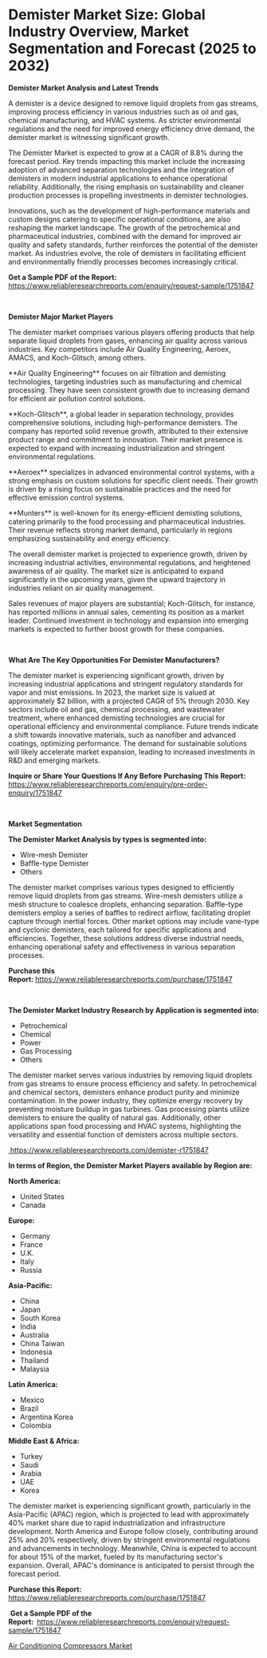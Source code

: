 <p><h1>Demister Market Size: Global Industry Overview, Market Segmentation and Forecast (2025 to 2032)</h1></p><p><strong>Demister Market Analysis and Latest Trends</strong></p>
<p><p>A demister is a device designed to remove liquid droplets from gas streams, improving process efficiency in various industries such as oil and gas, chemical manufacturing, and HVAC systems. As stricter environmental regulations and the need for improved energy efficiency drive demand, the demister market is witnessing significant growth. </p><p>The Demister Market is expected to grow at a CAGR of 8.8% during the forecast period. Key trends impacting this market include the increasing adoption of advanced separation technologies and the integration of demisters in modern industrial applications to enhance operational reliability. Additionally, the rising emphasis on sustainability and cleaner production processes is propelling investments in demister technologies. </p><p>Innovations, such as the development of high-performance materials and custom designs catering to specific operational conditions, are also reshaping the market landscape. The growth of the petrochemical and pharmaceutical industries, combined with the demand for improved air quality and safety standards, further reinforces the potential of the demister market. As industries evolve, the role of demisters in facilitating efficient and environmentally friendly processes becomes increasingly critical.</p></p>
<p><strong>Get a Sample PDF of the Report:&nbsp;</strong> <a href="https://www.reliableresearchreports.com/enquiry/request-sample/1751847?utm_campaign=2328&utm_medium=2&utm_source=Github&utm_content=ia&utm_term=19022025&utm_id=demister">https://www.reliableresearchreports.com/enquiry/request-sample/1751847</a></p>
<p>&nbsp;</p>
<p><strong>Demister Major Market Players</strong></p>
<p><p>The demister market comprises various players offering products that help separate liquid droplets from gases, enhancing air quality across various industries. Key competitors include Air Quality Engineering, Aeroex, AMACS, and Koch-Glitsch, among others.</p><p>**Air Quality Engineering** focuses on air filtration and demisting technologies, targeting industries such as manufacturing and chemical processing. They have seen consistent growth due to increasing demand for efficient air pollution control solutions. </p><p>**Koch-Glitsch**, a global leader in separation technology, provides comprehensive solutions, including high-performance demisters. The company has reported solid revenue growth, attributed to their extensive product range and commitment to innovation. Their market presence is expected to expand with increasing industrialization and stringent environmental regulations.</p><p>**Aeroex** specializes in advanced environmental control systems, with a strong emphasis on custom solutions for specific client needs. Their growth is driven by a rising focus on sustainable practices and the need for effective emission control systems.</p><p>**Munters** is well-known for its energy-efficient demisting solutions, catering primarily to the food processing and pharmaceutical industries. Their revenue reflects strong market demand, particularly in regions emphasizing sustainability and energy efficiency.</p><p>The overall demister market is projected to experience growth, driven by increasing industrial activities, environmental regulations, and heightened awareness of air quality. The market size is anticipated to expand significantly in the upcoming years, given the upward trajectory in industries reliant on air quality management. </p><p>Sales revenues of major players are substantial; Koch-Glitsch, for instance, has reported millions in annual sales, cementing its position as a market leader. Continued investment in technology and expansion into emerging markets is expected to further boost growth for these companies.</p></p>
<p>&nbsp;</p>
<p><strong>What Are The Key Opportunities For Demister Manufacturers?</strong></p>
<p><p>The demister market is experiencing significant growth, driven by increasing industrial applications and stringent regulatory standards for vapor and mist emissions. In 2023, the market size is valued at approximately $2 billion, with a projected CAGR of 5% through 2030. Key sectors include oil and gas, chemical processing, and wastewater treatment, where enhanced demisting technologies are crucial for operational efficiency and environmental compliance. Future trends indicate a shift towards innovative materials, such as nanofiber and advanced coatings, optimizing performance. The demand for sustainable solutions will likely accelerate market expansion, leading to increased investments in R&D and emerging markets.</p></p>
<p><strong>Inquire or Share Your Questions If Any Before Purchasing This Report:</strong> <a href="https://www.reliableresearchreports.com/enquiry/pre-order-enquiry/1751847?utm_campaign=2328&utm_medium=2&utm_source=Github&utm_content=ia&utm_term=19022025&utm_id=demister">https://www.reliableresearchreports.com/enquiry/pre-order-enquiry/1751847</a></p>
<p>&nbsp;</p>
<p><strong>Market Segmentation</strong></p>
<p><strong>The Demister Market Analysis by types is segmented into:</strong></p>
<p><ul><li>Wire-mesh Demister</li><li>Baffle-type Demister</li><li>Others</li></ul></p>
<p><p>The demister market comprises various types designed to efficiently remove liquid droplets from gas streams. Wire-mesh demisters utilize a mesh structure to coalesce droplets, enhancing separation. Baffle-type demisters employ a series of baffles to redirect airflow, facilitating droplet capture through inertial forces. Other market options may include vane-type and cyclonic demisters, each tailored for specific applications and efficiencies. Together, these solutions address diverse industrial needs, enhancing operational safety and effectiveness in various separation processes.</p></p>
<p><strong>Purchase this Report:&nbsp;</strong><a href="https://www.reliableresearchreports.com/purchase/1751847?utm_campaign=2328&utm_medium=2&utm_source=Github&utm_content=ia&utm_term=19022025&utm_id=demister">https://www.reliableresearchreports.com/purchase/1751847</a></p>
<p>&nbsp;</p>
<p><strong>The Demister Market Industry Research by Application is segmented into:</strong></p>
<p><ul><li>Petrochemical</li><li>Chemical</li><li>Power</li><li>Gas Processing</li><li>Others</li></ul></p>
<p><p>The demister market serves various industries by removing liquid droplets from gas streams to ensure process efficiency and safety. In petrochemical and chemical sectors, demisters enhance product purity and minimize contamination. In the power industry, they optimize energy recovery by preventing moisture buildup in gas turbines. Gas processing plants utilize demisters to ensure the quality of natural gas. Additionally, other applications span food processing and HVAC systems, highlighting the versatility and essential function of demisters across multiple sectors.</p></p>
<p><a href="https://www.reliableresearchreports.com/demister-r1751847?utm_campaign=2328&utm_medium=2&utm_source=Github&utm_content=ia&utm_term=19022025&utm_id=demister">&nbsp;https://www.reliableresearchreports.com/demister-r1751847</a></p>
<p><strong>In terms of Region, the Demister Market Players available by Region are:</strong></p>
<p>
    <p> <strong> North America: </strong>
        <ul>
            <li>United States</li>
            <li>Canada</li>
        </ul>
        </p> 
    <p> <strong> Europe: </strong>
        <ul>
            <li>Germany</li>
            <li>France</li>
            <li>U.K.</li>
            <li>Italy</li>
            <li>Russia</li>
        </ul>
        </p> 
    <p> <strong> Asia-Pacific: </strong>
        <ul>
            <li>China</li>
            <li>Japan</li>
            <li>South Korea</li>
            <li>India</li>
            <li>Australia</li>
            <li>China Taiwan</li>
            <li>Indonesia</li>
            <li>Thailand</li>
            <li>Malaysia</li>
        </ul>
        </p> 
    <p> <strong> Latin America: </strong>
        <ul>
            <li>Mexico</li>
            <li>Brazil</li>
            <li>Argentina Korea</li>
            <li>Colombia</li>
        </ul>
        </p> 
    <p> <strong> Middle East & Africa: </strong>
        <ul>
            <li>Turkey</li>
            <li>Saudi</li>
            <li>Arabia</li>
            <li>UAE</li>
            <li>Korea</li>
        </ul>
    </p>
    </p>
<p><p>The demister market is experiencing significant growth, particularly in the Asia-Pacific (APAC) region, which is projected to lead with approximately 40% market share due to rapid industrialization and infrastructure development. North America and Europe follow closely, contributing around 25% and 20% respectively, driven by stringent environmental regulations and advancements in technology. Meanwhile, China is expected to account for about 15% of the market, fueled by its manufacturing sector's expansion. Overall, APAC's dominance is anticipated to persist through the forecast period.</p></p>
<p><strong>Purchase this Report: </strong><a href="https://www.reliableresearchreports.com/purchase/1751847?utm_campaign=2328&utm_medium=2&utm_source=Github&utm_content=ia&utm_term=19022025&utm_id=demister">https://www.reliableresearchreports.com/purchase/1751847</a></p>
<p>&nbsp;<strong>Get a Sample PDF of the Report:&nbsp;&nbsp;</strong><a href="https://www.reliableresearchreports.com/enquiry/request-sample/1751847?utm_campaign=2328&utm_medium=2&utm_source=Github&utm_content=ia&utm_term=19022025&utm_id=demister">https://www.reliableresearchreports.com/enquiry/request-sample/1751847</a></p>
<p><strong></strong></p>
<p><p><a href="https://github.com/oliveroste6/Market-Research-Report-List-1/blob/main/air-conditioning-compressors-market.md?utm_campaign=2328&utm_medium=2&utm_source=Github&utm_content=ia&utm_term=19022025&utm_id=demister">Air Conditioning Compressors Market</a></p></p>